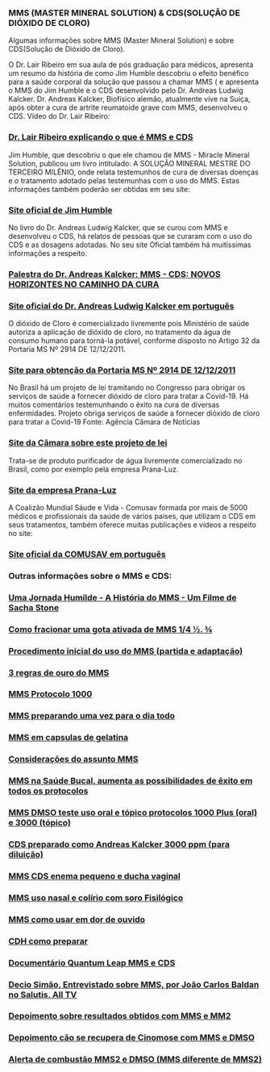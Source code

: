 ### MMS (MASTER MINERAL SOLUTION) & CDS(SOLUÇÃO DE DIÓXIDO DE CLORO)

Algumas informações sobre MMS (Master Mineral Solution) e sobre CDS(Solução de Dióxido de Cloro). 

O Dr. Lair Ribeiro em sua aula de pós graduação para médicos, apresenta um resumo da história de como Jim Humble descobriu o efeito benéfico para a saúde corporal da solução que passou a chamar MMS ( e apresenta o MMS do Jim Humble e o CDS desenvolvido pelo Dr. Andreas Ludwig Kalcker. Dr. Andreas Kalcker, Biofísico alemão, atualmente vive na Suíça,  após obter a cura de artrite reumatoide grave com MMS, desenvolveu o CDS. 
Vídeo do Dr. Lair Ribeiro:
### [Dr. Lair Ribeiro explicando o que é MMS e CDS](https://www.brighteon.com/176e197a-8384-4745-a988-4d8a6191c4ab)

Jim Humble, que descobriu o que ele chamou de MMS - Miracle Mineral Solution, publicou um livro intitulado: A SOLUÇÃO MINERAL MESTRE DO TERCEIRO MILÊNIO, onde relata testemunhos de cura de diversas doenças e o tratamento adotado pelas testemunhas com o uso do MMS. Estas informações também poderão ser obtidas em seu site:
### [Site oficial de Jim Humble](https://jimhumble.co/)

No livro do Dr. Andreas Ludwig Kalcker, que se curou com MMS e desenvolveu o CDS, há relatos de pessoas que se curaram com o uso do CDS e as dosagens adotadas.
No seu site Oficial também há muitíssimas informações a respeito. 
### [Palestra do Dr. Andreas Kalcker: MMS - CDS:  NOVOS HORIZONTES NO CAMINHO DA CURA](https://www.youtube.com/watch?v=vO5AFvsxyrc)
### [Site oficial do Dr. Andreas Ludwig Kalcker em português](https://andreaskalcker.com/pt/)

O dióxido de Cloro é comercializado livremente pois Ministério de saúde autoriza a aplicação de dióxido de cloro, no tratamento da água de consumo humano para torná-la potável, conforme disposto no Artigo 32 da Portaria MS Nº 2914 DE 12/12/2011.
### [Site para obtenção da Portaria MS Nº 2914 DE 12/12/2011](https://www.gov.br/agricultura/pt-br/assuntos/inspecao/produtos-vegetal/legislacao-1/biblioteca-de-normas-vinhos-e-bebidas/portaria-no-2-914-de-12-de-dezembro-de-2011.pdf/@@download/file/portaria-no-2-914-de-12-de-dezembro-de-2011.pdf)


No Brasil há um projeto de lei tramitando no Congresso para obrigar os serviços de saúde a fornecer dióxido de cloro para tratar a Covid-19. Há muitos comentários testemunhando o êxito na cura de diversas enfermidades. Projeto obriga serviços de saúde a fornecer dióxido de cloro para tratar a Covid-19 Fonte: Agência Câmara de Notícias
### [Site da Câmara sobre este projeto de lei](https://www.camara.leg.br/noticias/728085-PROJETO-OBRIGA-SERVICOS-DE-SAUDE-A-FORNECER-DIOXIDO-DE-CLORO-PARA-TRATAR-A-COVID-19)


Trata-se de produto purificador de água livremente comercializado no Brasil, como por exemplo pela empresa Prana-Luz.
### [Site da empresa Prana-Luz](https://www.purificadordeagua.shop)


A Coalizão Mundial Sáude e Vida - Comusav formada por mais de 5000 médicos e profissionais da saúde de vários paises, que utilizam o CDS em seus tratamentos, também oferece muitas publicações e vídeos a respeito no site: 
### [Site oficial da COMUSAV em português](https://comusav.com/pt/)

### Outras informações sobre o MMS e CDS:

### [Uma Jornada Humilde - A História do MMS - Um Filme de Sacha Stone](https://rumble.com/ve2lo7-uma-jornada-humilde-a-histria-do-mms-um-filme-de-sacha-stone.html)

### [Como fracionar uma gota ativada de MMS 1/4 ½. ¾](https://rumble.com/ve6zqb-como-fracionar-uma-gota-ativada-de-mms.html)

### [Procedimento inicial do uso do MMS (partida e adaptação)](https://rumble.com/ve6zj3-procedimento-inicial-no-uso-do-mms-partida-e-adaptao.html)

###	[3 regras de ouro do MMS](https://rumble.com/ve6yrl-3-regras-de-ouro-do-mms.html)

### [MMS Protocolo 1000](https://rumble.com/ve70sx-mms-protocolo-1000.html)

### [MMS preparando uma vez para o dia todo](https://rumble.com/ve70in-mms-preparo-nico-para-1-dia.html)

### [MMS em capsulas de gelatina](https://rumble.com/ve66qz-mms-em-capsulas.html)

### [Considerações do assunto MMS](https://rumble.com/ve700b-mms-dicas-e-consideraes-sobre-o-uso.html)

### [MMS na Saúde Bucal, aumenta as possibilidades de êxito em todos os protocolos](https://rumble.com/ve6ylh-mms-sade-bucal.html)

### [MMS DMSO teste uso oral e tópico protocolos 1000 Plus (oral) e 3000 (tópico)](https://rumble.com/ve6y9j-mms-dmso-teste-uso-oral-e-topico.html)

### [CDS preparado como Andreas Kalcker 3000 ppm (para diluição)](https://rumble.com/ve2xr7-cds-preparao-segundo-andreas-kalcker.html) 

### [MMS CDS enema pequeno e ducha vaginal](https://rumble.com/ve6yzx-mms-cds-enema-pequeno-e-ducha-vaginal.html) 

### [MMS uso nasal e colírio com soro Fisilógico](https://rumble.com/ve7g0z-mms-colrio-com-soro-fisiolgico-no-mais-de-1-gota-ativada.html)

### [MMS como usar em dor de ouvido](https://rumble.com/ve7ea7-mms-uso-em-dor-de-ouvido.html)

### [CDH como preparar](https://rumble.com/ve7ea7-mms-uso-em-dor-de-ouvido.html)

### [Documentário Quantum Leap MMS e CDS](https://rumble.com/ve241l-salto-quantico.-a-revoluo-global-da-cura.-quantum-leap.html)

### [Decio Simão, Entrevistado sobre MMS, por João Carlos Baldan no Salutis. All TV](https://rumble.com/ve169n-mms-soluo-mineral-milagrosa-no-salutis-alltv.-entrevista-dcio-simo..html)

### [Depoimento sobre resultados obtidos com MMS e MM2](https://rumble.com/ve23qr-depoimento-uso-mms-e-mms2.html)

### [Depoimento cão se recupera de Cinomose  com MMS e DMSO](https://rumble.com/ve674b-mms-uso-em-animais-cinomose-.html)

### [Alerta de combustão MMS2 e DMSO (MMS diferente de MMS2)](https://rumble.com/ve7fdn-mms2-hipoclorito-de-clcio-e-dmso-alerta.html)


